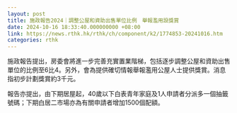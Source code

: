 ```yaml
---
layout: post
title: 施政報告2024｜調整公屋和資助出售單位比例　舉報濫用設獎賞
date: 2024-10-16 18:33:40.000000000 +08:00
link: https://news.rthk.hk/rthk/ch/component/k2/1774853-20241016.htm
categories: rthk
---
```


施政報告提出，房委會將進一步完善充實置業階梯，包括逐步調整公屋和資助出售單位的比例至6比4。另外，會為提供確切情報舉報濫用公屋人士提供獎賞。消息指初步計劃獎賞約3千元。

報告亦提出，由下期居屋起，40歲以下白表青年家庭及1人申請者分派多一個抽籤號碼；下期白居二市場亦為有關申請者增加1500個配額。
